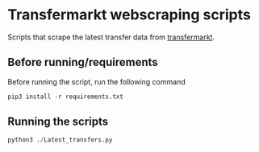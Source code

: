 # Transfermarkt webscraping scripts
Scripts that scrape the latest transfer data from [transfermarkt](transfermarkt.com). 

## Before running/requirements
Before running the script, run the following command
``` python
pip3 install -r requirements.txt
```

## Running the scripts
``` python
python3 ./Latest_transfers.py 
```